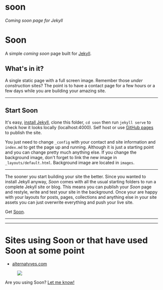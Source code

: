 # soon

*Coming soon page for Jekyll*

# Soon

A simple *coming soon* page built for [Jekyll](https://jekyllrb.com/docs/).

## What's in it?

A single static page with a full screen image. Remember those *under construction* sites? The point is to have a contact page for a few hours or a few days while you are building your amazing site.

***

## Start Soon
It's easy, [install Jekyll](https://jekyllrb.com/docs/installation/), clone this folder, ```cd soon``` then run ```jekyll serve``` to check how it looks locally (localhost:4000). Self host or use [GitHub pages](https://pages.github.com) to publish the site.

You just need to change ```_config``` with your contact and site information and ```index.md``` to get the page up and running. Although it is just a starting point and you can change pretty much anything else. If you change the background image, don't forget to link the new image in ```_layouts/default.html```. Background image are located in ```images```.

***

The sooner you start building your site the better. Since you wanted to install Jekyll anyway, *Soon* comes with all the usual starting folders to run a complete Jekyll site or blog. This means you can publish your *Soon* page and restyle, write and test your site in the background. Once your are happy with your layouts for posts, pages, collections and anything else in your site assets you can just overwrite everything and push your live site.

Get [Soon](https://github.com/YJPL/soon/).

***
***

# Sites using Soon or that have used Soon at some point

- [alternatyves.com](https://alternatyves.com)

<figure>
<a href="https://alternatyves.com"><img src="https://raw.githubusercontent.com/YJPL/alternatyves/master/img/Soon_Screen-Shot-2019-02-18-at-14.44.01.png"/></a>
</figure>

Are you using Soon? [Let me know!](https://github.com/YJPL/soon/edit/master/README.md)
